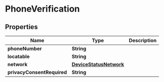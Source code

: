
# PhoneVerification

## Properties
Name | Type | Description | Notes
------------ | ------------- | ------------- | -------------
**phoneNumber** | **String** |  |  [optional]
**locatable** | **String** |  |  [optional]
**network** | [**DeviceStatusNetwork**](DeviceStatusNetwork.md) |  |  [optional]
**privacyConsentRequired** | **String** |  |  [optional]



